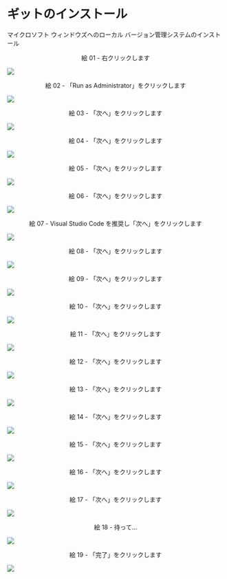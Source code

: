 # ギットのインストール
マイクロソフト ウィンドウズへのローカル バージョン管理システムのインストール

<div align="center">
絵 01 - 右クリックします
</div>

![](Imagens/Windows-Git-Instalacao-Img01.png)

<div align="center">
絵 02 - 「Run as Administrator」をクリックします
</div>

![](Imagens/Windows-Git-Instalacao-Img02.png)

<div align="center">
絵 03 - 「次へ」をクリックします
</div>

![](Imagens/Windows-Git-Instalacao-Img03.png)

<div align="center">
絵 04 - 「次へ」をクリックします
</div>

![](Imagens/Windows-Git-Instalacao-Img04.png)

<div align="center">
絵 05 - 「次へ」をクリックします
</div>

![](Imagens/Windows-Git-Instalacao-Img05.png)

<div align="center">
絵 06 - 「次へ」をクリックします
</div>

![](Imagens/Windows-Git-Instalacao-Img06.png)

<div align="center">
絵 07 - Visual Studio Code を推奨し「次へ」をクリックします
</div>

![](Imagens/Windows-Git-Instalacao-Img07.png)

<div align="center">
絵 08 - 「次へ」をクリックします
</div>

![](Imagens/Windows-Git-Instalacao-Img08.png)

<div align="center">
絵 09 - 「次へ」をクリックします
</div>

![](Imagens/Windows-Git-Instalacao-Img09.png)

<div align="center">
絵 10 - 「次へ」をクリックします
</div>

![](Imagens/Windows-Git-Instalacao-Img10.png)

<div align="center">
絵 11 - 「次へ」をクリックします
</div>

![](Imagens/Windows-Git-Instalacao-Img11.png)

<div align="center">
絵 12 - 「次へ」をクリックします
</div>

![](Imagens/Windows-Git-Instalacao-Img12.png)

<div align="center">
絵 13 - 「次へ」をクリックします
</div>

![](Imagens/Windows-Git-Instalacao-Img13.png)

<div align="center">
絵 14 - 「次へ」をクリックします
</div>

![](Imagens/Windows-Git-Instalacao-Img14.png)

<div align="center">
絵 15 - 「次へ」をクリックします
</div>

![](Imagens/Windows-Git-Instalacao-Img15.png)

<div align="center">
絵 16 - 「次へ」をクリックします
</div>

![](Imagens/Windows-Git-Instalacao-Img16.png)

<div align="center">
絵 17 - 「次へ」をクリックします
</div>

![](Imagens/Windows-Git-Instalacao-Img17.png)

<div align="center">
絵 18 - 待って...
</div>

![](Imagens/Windows-Git-Instalacao-Img18.png)

<div align="center">
絵 19 - 「完了」をクリックします
</div>

![](Imagens/Windows-Git-Instalacao-Img19.png)